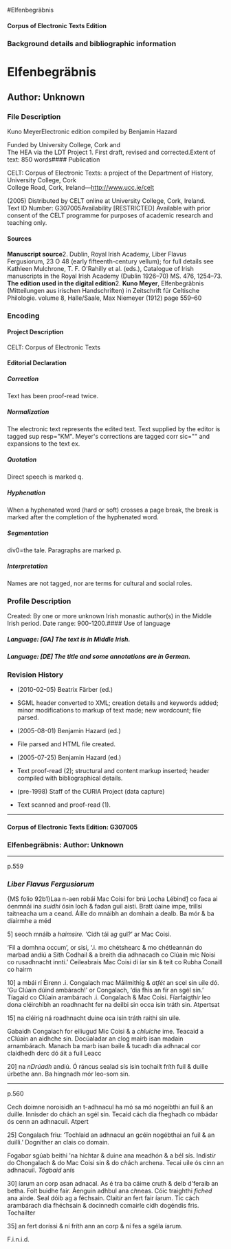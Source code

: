 

#Elfenbegräbnis


<!-- // 
 function footNote(link) {
 openpopup = window.open(link,"openpopup","width=512,height=128,left=256,top=256,resizable=no,scrollbars=1,menubar=1,statusbar=0,toolbar=0");
}
// -->



#### Corpus of Electronic Texts Edition


### Background details and bibliographic information


Elfenbegräbnis
==============


Author: Unknown
---------------


### File Description

Kuno MeyerElectronic edition compiled by Benjamin Hazard

Funded by University College, Cork and  
The HEA via the LDT Project 1. First draft, revised and corrected.Extent of text: 850 words#### Publication


CELT: Corpus of Electronic Texts: a project of the Department of History, University College, Cork  
College Road, Cork, Ireland—http://www.ucc.ie/celt

 (2005) Distributed by CELT online at University College, Cork, Ireland.  
Text ID Number: G307005Availability [RESTRICTED] 
Available with prior consent of the CELT programme for purposes of academic research and teaching only.


#### Sources


**Manuscript source**2. Dublin, Royal Irish Academy, Liber Flavus Fergusiorum, 23 O 48 (early fifteenth-century vellum); for full details see Kathleen Mulchrone, T. F. O'Rahilly et al. (eds.), Catalogue of Irish manuscripts in the Royal Irish Academy (Dublin 1926–70) MS. 476, 1254–73.
**The edition used in the digital edition**2. **Kuno Meyer**, Elfenbegräbnis (Mitteilungen aus irischen Handschriften) in Zeitschrift für Celtische Philologie. volume 8, Halle/Saale, Max Niemeyer (1912) page 559–60

### Encoding


#### Project Description


CELT: Corpus of Electronic Texts


#### Editorial Declaration


##### Correction


Text has been proof-read twice.


##### Normalization


The electronic text represents the edited text. Text supplied by the editor is tagged sup resp="KM". Meyer's corrections are tagged corr sic="" and expansions to the text ex.


##### Quotation


Direct speech is marked q.


##### Hyphenation


When a hyphenated word (hard or soft) crosses a page break, the break is marked after the completion of the hyphenated word.


##### Segmentation


div0=the tale. Paragraphs are marked p.


##### Interpretation


Names are not tagged, nor are terms for cultural and social roles.


### Profile Description


Created: By one or more unknown Irish monastic author(s) in the Middle Irish period.
 Date range: 900-1200.#### Use of language


##### Language: [GA] The text is in Middle Irish.


##### Language: [DE] The title and some annotations are in German.


### Revision History


* (2010-02-05) Beatrix Färber (ed.)

* SGML header converted to XML; creation details and keywords added; minor modifications to markup of text made; new wordcount; file parsed.
* (2005-08-01) Benjamin Hazard (ed.)

* File parsed and HTML file created.
* (2005-07-25) Benjamin Hazard (ed.)

* Text proof-read (2); structural and content markup inserted; header compiled with bibliographical details.
* (pre-1998) Staff of the CURIA Project (data capture)

* Text scanned and proof-read (1).




---


#### Corpus of Electronic Texts Edition: G307005


### Elfenbegräbnis: Author: Unknown




---

p.559


### *Liber Flavus Fergusiorum*


{MS folio 92b1}Laa n-aen robái Mac Coisi for brú Locha Lébind[1](javascript:footNote('G307005/note001.html')) co faca ai óenmnái ina *suidhi* ósin loch & fadan guil aisti. Bratt úaine impe, trillsi taitneacha um a ceand. Áille do mnáibh an domhain a dealb. Ba mór & ba díairmhe a méd
  
5] 
 seoch mnáib a *haimsire.* ‘Cidh tái a*g* gul?’ ar Mac Coisi.
  

‘Fil a domhna occum’, or sisi, ‘.i. mo chétshearc & mo chétleannán do marbad andiú a Síth Codhail & a breith dia adhnacadh co Clúain m*i*c Noisi co rusadhnacht innti.’ Ceileabrais Mac Coisi dí íar sin & teit co Rubha Conaill co hairm
  
10] 
 a mbái rí Éirenn .i. Congalach mac Máilmithíg & *atfét* an scel sin uile dó. ‘Gu Clúain dúind ambárach!’ or Congalach, ‘dia fhis an fír an sgél sin.’ Tíagaid co Clúain arambárach .i. Congalach & Mac Coisi. Fíarfaigth*ir* leo dona cléirc*h*ibh an roadhnacht fer na deilbi sin occa isin tráth sin. Atpertsat 
  
15] 
 na cléirig ná roadhnacht duine oca isin tráth raithi sin uile.


Gabaidh Congalach for eiliugud Mic Coisi & a *chluiche* ime. Teacaid a cClúain an aidhche sin. Docúaladar an clog mairb isan madain arnambárach. Manach ba marb isan baile & tucadh dia adhnacal cor claidhedh derc dó áit a fuil Leacc 
  
20] 
 na *nDrúadh* andiú. Ó ráncus sealad sís isin tochailt fríth fuil & duille úrbethe ann. Ba hingnadh mór leo-som sin.




---

p.560


Cech doimne noroisidh an t-adhnacul ha mó sa mó nogeibthi an fuil & an duille. Innisder do c*h*ách an sgél sin. Tecaid cách dia fheghadh co mbádar ós cenn an adhnacuil. Atpert 
  
25] 
Congalach friu: ‘Tochlaid an adhnacul an g*c*éin nogébthai an fuil & an duilli.’ Dogníther an clais co domain.


Fogab*ar* sgúab beithi 'na híchtar & duine ana meadhón & a bél sís. Indist*ir* do Chongalach & do Mac Coisi sin & do c*h*ách archena. Tecai uile ós cinn an adhnacuil. *Tógbaid* anís 
  
30] 
íarum an corp asan adnacal. As é tra ba cáime cruth & delb d'feraib an betha. Folt buidhe fair. Áenguin adhbul ana c*h*neas. Cóic traighthi *fiched* ana airde. Seal dóib ag a féchsain. Clait*ir* an fert fair íarum. Tic cách arambárach dia fhéchsain & docinnedh comairle cidh dogéndis fris. Tochailter 
  
35] 
an fert doríssi & ní fríth ann an corp & ní fes a sgéla íarum.


F.i.n.i.d.









